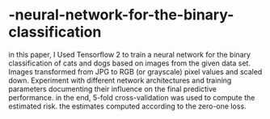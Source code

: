 # -neural-network-for-the-binary-classification
 in this paper, I Used Tensorflow 2 to train a neural network for the binary classification of cats and dogs based on images from the given data set. Images transformed from JPG to RGB (or grayscale) pixel values and scaled down. 
 Experiment with different network architectures and training parameters documenting their influence on the final predictive performance. in the end, 5-fold cross-validation was used to compute the estimated risk. the estimates computed according to the zero-one loss.
